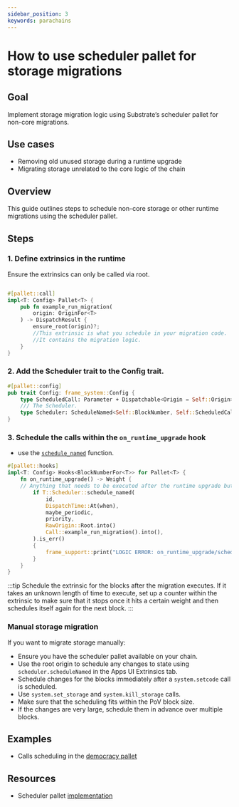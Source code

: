 ```yaml
---
sidebar_position: 3
keywords: parachains
---
```

# How to use scheduler pallet for storage migrations 
## Goal

Implement storage migration logic using Substrate’s scheduler pallet for non-core migrations.

## Use cases

- Removing old unused storage during a runtime upgrade
- Migrating storage unrelated to the core logic of the chain

## Overview
This guide outlines steps to schedule non-core storage or other runtime migrations using the scheduler pallet.

## Steps

### 1. Define extrinsics in the runtime 
Ensure the extrinsics can only be called via root.

```rust

#[pallet::call]
impl<T: Config> Pallet<T> {
    pub fn example_run_migration(
        origin: OriginFor<T>
    ) -> DispatchResult {
        ensure_root(origin)?;
        //This extrinsic is what you schedule in your migration code.
        //It contains the migration logic. 
    }
}

```
### 2. Add the Scheduler trait to the Config trait.
```rust
#[pallet::config]
pub trait Config: frame_system::Config {
    type ScheduledCall: Parameter + Dispatchable<Origin = Self::Origin> + From<Call<Self>>;
    /// The Scheduler.
    type Scheduler: ScheduleNamed<Self::BlockNumber, Self::ScheduledCall, Self::Origin>;
}
```
### 3. Schedule the calls within  the  ```on_runtime_upgrade``` hook  
- use the [```schedule_named```](https://github.com/paritytech/substrate/blob/master/frame/scheduler/src/lib.rs#L404)  function.
```rust
#[pallet::hooks]
impl<T: Config> Hooks<BlockNumberFor<T>> for Pallet<T> {
    fn on_runtime_upgrade() -> Weight {
    // Anything that needs to be executed after the runtime upgrade but before on_initialize().
        if T::Scheduler::schedule_named(
            id,
			DispatchTime::At(when),
			maybe_periodic,
			priority,
			RawOrigin::Root.into()
            Call::example_run_migration().into(),
        ).is_err()
        {
            frame_support::print("LOGIC ERROR: on_runtime_upgrade/schedule_named failed");
        }
    }
}


```
:::tip
 Schedule the extrinsic  for the blocks after the migration executes. If it takes an unknown length of time to execute, set up a counter within the extrinsic to make sure that it stops once it hits a certain weight and then schedules itself again for the next block.
:::



### Manual storage migration

If you want to migrate storage manually:

 - Ensure you have the scheduler pallet available on your chain.
 - Use the root origin to schedule any changes to state using ```scheduler.scheduleNamed``` in the Apps UI Extrinsics tab.
 - Schedule changes for the blocks immediately after a ```system.setcode``` call is scheduled. 
 - Use ```system.set_storage``` and ```system.kill_storage``` calls.
 - Make sure that the scheduling fits within the PoV block size.
 - If the changes are very large, schedule them in advance over multiple blocks.

## Examples
 - Calls scheduling in  the [democracy pallet](https://github.com/paritytech/substrate/blob/0f934e970501136c7370a3bbd234b96c81f59cba/frame/democracy/src/lib.rs#L1711)

## Resources
 - Scheduler pallet [implementation](https://github.com/paritytech/substrate/tree/0f934e970501136c7370a3bbd234b96c81f59cba/frame/scheduler)


